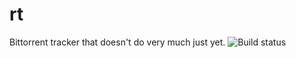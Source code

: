 rt
==

Bittorrent tracker that doesn't do very much just yet.
![Build status](https://travis-ci.org/csssuf/rt.svg?branch=master)
